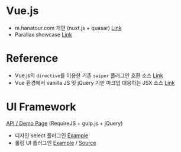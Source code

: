 # Vue.js
- m.hanatour.com 개편 (nuxt.js + quasar)
<a href="http://ddoeng.dothome.co.kr/mhnt" target="_blank">Link</a>
- Parallax showcase
<a href="http://ddoeng.dothome.co.kr/fashion/showcase" target="_blank">Link</a>
# Reference
- Vue.js의 `directive`를 이용한 기존 `swiper` 플러그인 호환 소스
<a href="https://github.com/wddo/nuxtjs-demo/blob/vswiper/plugins/directives/vswiper.js">Link</a>
- Vue 환경에서 vanilla JS 및 jQuery 기반 마크업 대응하는 JSX 소스
<a href="https://github.com/wddo/nuxtjs-demo/blob/append-script-tag/pages/scriptJsx.vue">Link</a>
# UI Framework
<a href="http://ddoeng.dothome.co.kr/framework/wddo/out/" target="_blank">API / Demo Page</a> (RequireJS + gulp.js + jQuery)
- 디자인 select 플러그인
<a href="http://ddoeng.dothome.co.kr/framework/wddo/out/tutorial-Hanatour.components.selectbox.html" target="_blank">Example</a>
- 롤링 UI 플러그인
<a href="http://ddoeng.dothome.co.kr/framework/wddo/out/tutorial-Hanatour.controls.rolling.html" target="_blank">Example</a> /
<a href="https://github.com/wddo/rolling/blob/master/rolling.js">Source</a>
